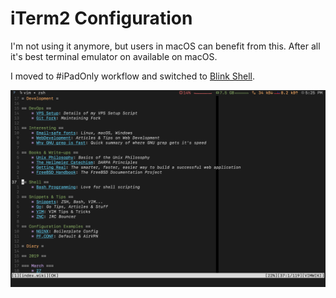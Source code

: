 # iTerm2 Configuration

I'm not using it anymore, but users in macOS can benefit from this. After all it's best terminal emulator on available on macOS.

I moved to #iPadOnly workflow and switched to [Blink Shell](https://blink.sh).

![iTerm2 Screenshot](iterm2.png)
